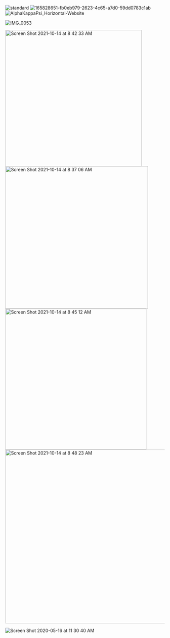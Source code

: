 ![standard](https://user-images.githubusercontent.com/19508013/169393845-8c97248b-2360-4b9f-825b-f3590cc54057.png)
![165828651-fb0eb979-2623-4c65-a7d0-59dd0783c1ab](https://user-images.githubusercontent.com/19508013/221848527-457f5c61-d276-4949-9d7d-fef5cefeb0c7.png)
![AlphaKappaPsi_Horizontal-Website](https://user-images.githubusercontent.com/19508013/165651666-b4d907e6-36a9-4c03-a273-4b8e65f40616.png)

![IMG_0053](https://user-images.githubusercontent.com/19508013/156455548-01fa4594-6451-4cc8-9c51-895f09ddfbdf.jpeg)

<img width="431" alt="Screen Shot 2021-10-14 at 8 42 33 AM" src="https://user-images.githubusercontent.com/19508013/137351547-06f0e0ed-0f82-49fd-bae3-31acc214e4fc.png">

<img width="451" alt="Screen Shot 2021-10-14 at 8 37 06 AM" src="https://user-images.githubusercontent.com/19508013/137350875-e1e40d49-8ebe-4c30-8e53-d41a6bf5abb0.png">

<img width="446" alt="Screen Shot 2021-10-14 at 8 45 12 AM" src="https://user-images.githubusercontent.com/19508013/137351980-be424914-e13e-4ca6-b74e-cb0ae6f209d5.png">

<img width="550" alt="Screen Shot 2021-10-14 at 8 48 23 AM" src="https://user-images.githubusercontent.com/19508013/137352612-d7b0d574-4de4-45ef-8404-3ed085accf6d.png">

![Screen Shot 2020-05-16 at 11 30 40 AM](https://user-images.githubusercontent.com/19508013/156452691-745a1576-9278-4ef3-9514-e80f11c9241f.jpeg)
